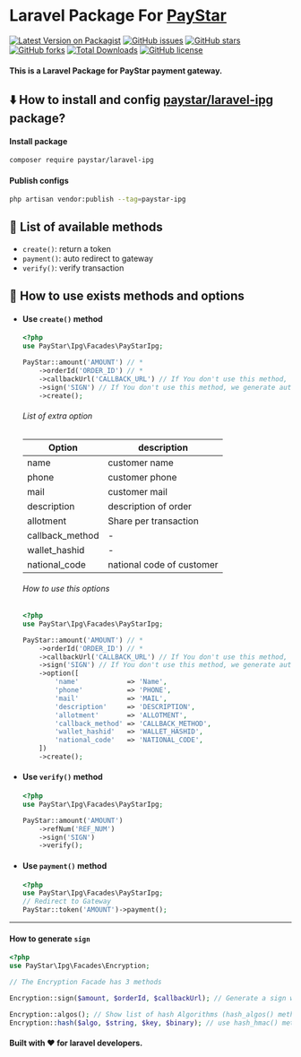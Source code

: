 # Laravel Package For [PayStar](https://paystar.ir/)
[![Latest Version on Packagist](https://img.shields.io/packagist/v/paystar/laravel-ipg.svg?style=flat-square)](https://packagist.org/packages/paystar/laravel-ipg)
[![GitHub issues](https://img.shields.io/github/issues/imvahid/paystar-ipg?style=flat-square)](https://github.com/imvahid/paystar-ipg/issues)
[![GitHub stars](https://img.shields.io/github/stars/imvahid/paystar-ipg?style=flat-square)](https://github.com/imvahid/paystar-ipg/stargazers)
[![GitHub forks](https://img.shields.io/github/forks/imvahid/paystar-ipg?style=flat-square)](https://github.com/imvahid/paystar-ipg/network)
[![Total Downloads](https://img.shields.io/packagist/dt/paystar/laravel-ipg.svg?style=flat-square)](https://packagist.org/packages/paystar/laravel-ipg)
[![GitHub license](https://img.shields.io/github/license/imvahid/paystar-ipg?style=flat-square)](https://github.com/imvahid/paystar-ipg/blob/master/LICENSE)

#### This is a Laravel Package for PayStar payment gateway.

## <g-emoji class="g-emoji" alias="arrow_down" fallback-src="https://github.githubassets.com/images/icons/emoji/unicode/2b07.png">⬇️</g-emoji> How to install and config [paystar/laravel-ipg](https://github.com/imvahid/paystar-ipg) package?

#### Install package
```bash
composer require paystar/laravel-ipg
```
#### Publish configs

```bash
php artisan vendor:publish --tag=paystar-ipg
```

## <g-emoji class="g-emoji" alias="gem" fallback-src="https://github.githubassets.com/images/icons/emoji/unicode/1f48e.png">💎</g-emoji> List of available methods
- <code>create()</code>: return a token
- <code>payment()</code>: auto redirect to gateway
- <code>verify()</code>: verify transaction

## <g-emoji class="g-emoji" alias="book" fallback-src="https://github.githubassets.com/images/icons/emoji/unicode/1f4d6.png">📖</g-emoji> How to use exists methods and options

- #### Use <code>create()</code> method
    ```php
    <?php
    use PayStar\Ipg\Facades\PayStarIpg;
    
    PayStar::amount('AMOUNT') // *
        ->orderId('ORDER_ID') // *
        ->callbackUrl('CALLBACK_URL') // If You don't use this method, we set this from config
        ->sign('SIGN') // If You don't use this method, we generate auto a sign
        ->create();
    ```
    ###### List of extra option
    | Option  | description |
    |---| ------------- |
    | name  | customer name |
    | phone  | customer phone |
    | mail  | customer mail |
    | description  | description of order |
    | allotment  | Share per transaction |
    | callback_method  | - |
    | wallet_hashid  | - |
    | national_code  | national code of customer |
    
    ###### How to use this options
    ```php
    <?php
    use PayStar\Ipg\Facades\PayStarIpg;
    
  PayStar::amount('AMOUNT') // *
        ->orderId('ORDER_ID') // *
        ->callbackUrl('CALLBACK_URL') // If You don't use this method, we set this from config
        ->sign('SIGN') // If You don't use this method, we generate auto a sign
        ->option([
            'name'            => 'Name',
            'phone'           => 'PHONE',
            'mail'            => 'MAIL',
            'description'     => 'DESCRIPTION',
            'allotment'       => 'ALLOTMENT',
            'callback_method' => 'CALLBACK_METHOD',
            'wallet_hashid'   => 'WALLET_HASHID',
            'national_code'   => 'NATIONAL_CODE',
        ])
        ->create();
    ```

- #### Use <code>verify()</code> method
    ```php
    <?php
    use PayStar\Ipg\Facades\PayStarIpg;
    
    PayStar::amount('AMOUNT')
        ->refNum('REF_NUM')
        ->sign('SIGN')
        ->verify();
    ```

- #### Use <code>payment()</code> method
    ```php
    <?php
    use PayStar\Ipg\Facades\PayStarIpg;
    // Redirect to Gateway
    PayStar::token('AMOUNT')->payment();
    ```

-----------

#### How to generate <code>sign</code>
```php
<?php
use PayStar\Ipg\Facades\Encryption;

// The Encryption Facade has 3 methods

Encryption::sign($amount, $orderId, $callbackUrl); // Generate a sign with set algorithm in config file

Encryption::algos(); // Show list of hash Algorithms (hash_algos() method)
Encryption::hash($algo, $string, $key, $binary); // use hash_hmac() method
```
  
#### Built with :heart: for laravel developers.
